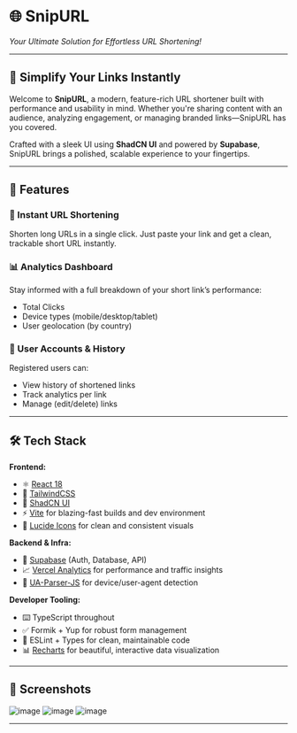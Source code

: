 # 🌐 SnipURL  
*Your Ultimate Solution for Effortless URL Shortening!*

---

## 🚀 Simplify Your Links Instantly

Welcome to **SnipURL**, a modern, feature-rich URL shortener built with performance and usability in mind. Whether you're sharing content with an audience, analyzing engagement, or managing branded links—SnipURL has you covered.

Crafted with a sleek UI using **ShadCN UI** and powered by **Supabase**, SnipURL brings a polished, scalable experience to your fingertips.

---

## 🌟 Features

### 🔗 Instant URL Shortening
Shorten long URLs in a single click. Just paste your link and get a clean, trackable short URL instantly.

### 📊 Analytics Dashboard  
Stay informed with a full breakdown of your short link’s performance:
- Total Clicks
- Device types (mobile/desktop/tablet)
- User geolocation (by country)

### 💼 User Accounts & History
Registered users can:
- View history of shortened links
- Track analytics per link
- Manage (edit/delete) links
  
---

## 🛠️ Tech Stack

**Frontend:**
- ⚛️ [React 18](https://reactjs.org)
- 💨 [TailwindCSS](https://tailwindcss.com) 
- 🧩 [ShadCN UI](https://ui.shadcn.com) 
- ⚡ [Vite](https://vitejs.dev) for blazing-fast builds and dev environment
- 🎨 [Lucide Icons](https://lucide.dev/) for clean and consistent visuals

**Backend & Infra:**
- 🧱 [Supabase](https://supabase.com) (Auth, Database, API)
- 📈 [Vercel Analytics](https://vercel.com/analytics) for performance and traffic insights
- 🧠 [UA-Parser-JS](https://github.com/faisalman/ua-parser-js) for device/user-agent detection

**Developer Tooling:**
- ⌨️ TypeScript throughout
- ✅ Formik + Yup for robust form management
- 🧹 ESLint + Types for clean, maintainable code
- 📊 [Recharts](https://recharts.org) for beautiful, interactive data visualization

---

## 📸 Screenshots
![image](https://github.com/user-attachments/assets/ae2acc0b-2d31-423a-8fc6-1381cdd2a0cf)
![image](https://github.com/user-attachments/assets/0ae03ae9-ef2d-4a6c-a7e2-5aad5bb88c46)
![image](https://github.com/user-attachments/assets/8102a519-7d91-47f7-a4f0-38f776b2fe3a)


---

